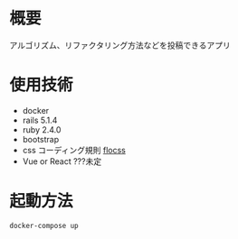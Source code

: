 # 概要
アルゴリズム、リファクタリング方法などを投稿できるアプリ

# 使用技術
- docker
- rails 5.1.4
- ruby 2.4.0
- bootstrap
- css コーディング規則 [flocss](https://github.com/hiloki/flocss)
- Vue or React ???未定

# 起動方法

```
docker-compose up
```
